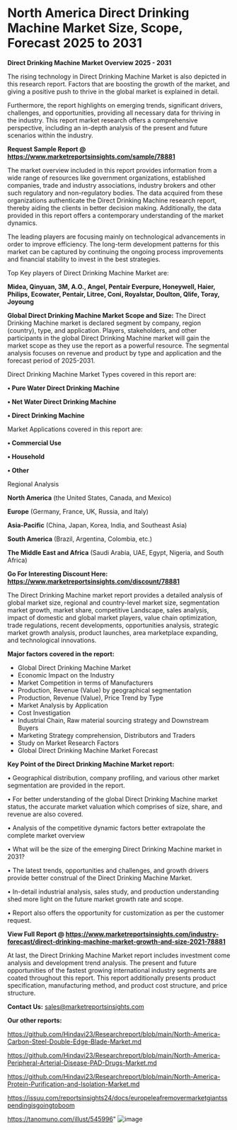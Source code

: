 # North America Direct Drinking Machine Market Size, Scope, Forecast 2025 to 2031

<Strong> Direct Drinking Machine Market Overview 2025 - 2031</strong>

The rising technology in Direct Drinking Machine Market is also depicted in this research report. Factors that are boosting the growth of the market, and giving a positive push to thrive in the global market is explained in detail.

Furthermore, the report highlights on emerging trends, significant drivers, challenges, and opportunities, providing all necessary data for thriving in the industry. This report market research offers a comprehensive perspective, including an in-depth analysis of the present and future scenarios within the industry.

<strong>Request Sample Report @ <a href=https://www.marketreportsinsights.com/sample/78881>https://www.marketreportsinsights.com/sample/78881</a></strong>

The market overview included in this report provides information from a wide range of resources like government organizations, established companies, trade and industry associations, industry brokers and other such regulatory and non-regulatory bodies. The data acquired from these organizations authenticate the Direct Drinking Machine research report, thereby aiding the clients in better decision making. Additionally, the data provided in this report offers a contemporary understanding of the market dynamics.

The leading players are focusing mainly on technological advancements in order to improve efficiency. The long-term development patterns for this market can be captured by continuing the ongoing process improvements and financial stability to invest in the best strategies.

Top Key players of Direct Drinking Machine Market are:

<strong>Midea, Qinyuan, 3M, A.O., Angel, Pentair Everpure, Honeywell, Haier, Philips, Ecowater, Pentair, Litree, Coni, Royalstar, Doulton, Qlife, Toray, Joyoung</strong>

<strong><b>Global Direct Drinking Machine Market Scope and Size:</b></strong>
The Direct Drinking Machine market is declared segment by company, region (country), type, and application. Players, stakeholders, and other participants in the global Direct Drinking Machine market will gain the market scope as they use the report as a powerful resource. The segmental analysis focuses on revenue and product by type and application and the forecast period of 2025-2031.

Direct Drinking Machine Market Types covered in this report are:

<strong>• Pure Water Direct Drinking Machine

• Net Water Direct Drinking Machine

• Direct Drinking Machine</strong>

Market Applications covered in this report are:

<strong>• Commercial Use

• Household

• Other</strong> 

Regional Analysis

<strong>North America</strong> (the United States, Canada, and Mexico)

<strong>Europe</strong> (Germany, France, UK, Russia, and Italy)

<strong>Asia-Pacific</strong> (China, Japan, Korea, India, and Southeast Asia)

<strong>South America</strong> (Brazil, Argentina, Colombia, etc.)

<strong>The Middle East and Africa</strong> (Saudi Arabia, UAE, Egypt, Nigeria, and South Africa)

<strong>Go For Interesting Discount Here: <a href=https://www.marketreportsinsights.com/discount/78881>https://www.marketreportsinsights.com/discount/78881</a></strong>

The Direct Drinking Machine market report provides a detailed analysis of global market size, regional and country-level market size, segmentation market growth, market share, competitive Landscape, sales analysis, impact of domestic and global market players, value chain optimization, trade regulations, recent developments, opportunities analysis, strategic market growth analysis, product launches, area marketplace expanding, and technological innovations.

<strong><b>Major factors covered in the report:</b></strong>
<ul>
  <li>Global Direct Drinking Machine Market </li>
  <li>Economic Impact on the Industry</li>
  <li>Market Competition in terms of Manufacturers</li>
  <li>Production, Revenue (Value) by geographical segmentation</li>
  <li>Production, Revenue (Value), Price Trend by Type</li>
  <li>Market Analysis by Application</li>
  <li>Cost Investigation</li>
  <li>Industrial Chain, Raw material sourcing strategy and Downstream Buyers</li>
  <li>Marketing Strategy comprehension, Distributors and Traders</li>
  <li>Study on Market Research Factors</li>
  <li>Global Direct Drinking Machine Market Forecast</li>
</ul>

<strong><b>Key Point of the Direct Drinking Machine Market report:</b></strong>

• Geographical distribution, company profiling, and various other market segmentation are provided in the report.

• For better understanding of the global Direct Drinking Machine market status, the accurate market valuation which comprises of size, share, and revenue are also covered.

• Analysis of the competitive dynamic factors better extrapolate the complete market overview

• What will be the size of the emerging Direct Drinking Machine market in 2031?

• The latest trends, opportunities and challenges, and growth drivers provide better construal of the Direct Drinking Machine Market.

• In-detail industrial analysis, sales study, and production understanding shed more light on the future market growth rate and scope.

• Report also offers the opportunity for customization as per the customer request.

<strong><b>View Full Report @ <a href=https://www.marketreportsinsights.com/industry-forecast/direct-drinking-machine-market-growth-and-size-2021-78881>https://www.marketreportsinsights.com/industry-forecast/direct-drinking-machine-market-growth-and-size-2021-78881</a></b></strong>


At last, the Direct Drinking Machine Market report includes investment come analysis and development trend analysis. The present and future opportunities of the fastest growing international industry segments are coated throughout this report. This report additionally presents product specification, manufacturing method, and product cost structure, and price structure.

<strong>Contact Us:</strong>
sales@marketreportsinsights.com

<strong>Our other reports:</strong>

<a href=https://github.com/Hindavi23/Researchreport/blob/main/North-America-Carbon-Steel-Double-Edge-Blade-Market.md>https://github.com/Hindavi23/Researchreport/blob/main/North-America-Carbon-Steel-Double-Edge-Blade-Market.md</a>

<a href=https://github.com/Hindavi23/Researchreport/blob/main/North-America-Peripheral-Arterial-Disease-PAD-Drugs-Market.md>https://github.com/Hindavi23/Researchreport/blob/main/North-America-Peripheral-Arterial-Disease-PAD-Drugs-Market.md</a>

<a href=https://github.com/Hindavi23/Researchreport/blob/main/North-America-Protein-Purification-and-Isolation-Market.md>https://github.com/Hindavi23/Researchreport/blob/main/North-America-Protein-Purification-and-Isolation-Market.md</a>

<a href=https://issuu.com/reportsinsights24/docs/europeleafremovermarketgiantsspendingisgoingtoboom>https://issuu.com/reportsinsights24/docs/europeleafremovermarketgiantsspendingisgoingtoboom</a>

<a href=https://tanomuno.com/illust/545996>https://tanomuno.com/illust/545996</a>"
![image](https://github.com/user-attachments/assets/884dc83f-c107-4207-ac78-53c80ac9e718)
